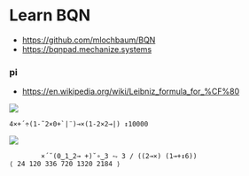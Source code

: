 # Learn BQN

- https://github.com/mlochbaum/BQN
- https://bqnpad.mechanize.systems

### pi

- https://en.wikipedia.org/wiki/Leibniz_formula_for_%CF%80

![](https://wikimedia.org/api/rest_v1/media/math/render/svg/e9e3959cd2d0ec735e7a6a1917df784842b76706)

```apl
4×+´÷(1-˜2×0+`|¨)⊸×(1-2×2⊸|) ↕10000
```

![](https://wikimedia.org/api/rest_v1/media/math/render/svg/fdafa8bd24ce2b6fd518a3cf253ad1ef409388a6)

```apl
        ×´˘(0‿1‿2⊸ +)˘∘‿3 ⥊ 3 / ((2⊸×) (1⊸+↕6))
⟨ 24 120 336 720 1320 2184 ⟩
```
